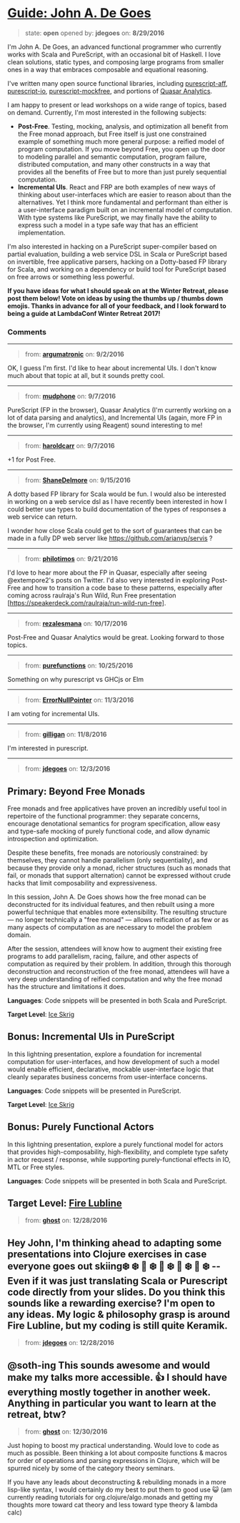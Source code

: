# [Guide: John A. De Goes](https://github.com/lambdaconf/winter-retreat-2017/issues/1)

> state: **open** opened by: **jdegoes** on: **8/29/2016**

I&#x27;m John A. De Goes, an advanced functional programmer who currently works with Scala and PureScript, with an occasional bit of Haskell. I love clean solutions, static types, and composing large programs from smaller ones in a way that embraces composable and equational reasoning.

I&#x27;ve written many open source functional libraries, including [purescript-aff](http://github.com/slamdata/purescript-aff), [purescript-io](http://github.com/slamdata/purescript-io), [purescript-mockfree](http://github.com/slamdata/purescript-mockfree), and portions of [Quasar Analytics](http://github.com/quasar-analytics/quasar).

I am happy to present or lead workshops on a wide range of topics, based on demand. Currently, I&#x27;m most interested in the following subjects:
- **Post-Free**. Testing, mocking, analysis, and optimization all benefit from the Free monad approach, but Free itself is just one constrained example of something much more general purpose: a reified model of program computation. If you move beyond Free, you open up the door to modeling parallel and semantic computation, program failure, distributed computation, and many other constructs in a way that provides all the benefits of Free but to more than just purely sequential computation.
- **Incremental UIs**. React and FRP are both examples of new ways of thinking about user-interfaces which are easier to reason about than the alternatives. Yet I think more fundamental and performant than either is a user-interface paradigm built on an incremental model of computation. With type systems like PureScript, we may finally have the ability to express such a model in a type safe way that has an efficient implementation.

I&#x27;m also interested in hacking on a PureScript super-compiler based on partial evaluation, building a web service DSL in Scala or PureScript based on invertible, free applicative parsers, hacking on a Dotty-based FP library for Scala, and working on a dependency or build tool for PureScript based on free arrows or something less powerful.

**If you have ideas for what I should speak on at the Winter Retreat, please post them below! Vote on ideas by using the thumbs up / thumbs down emojis. Thanks in advance for all of your feedback, and I look forward to being a guide at LambdaConf Winter Retreat 2017!**


### Comments

---
> from: [**argumatronic**](https://github.com/lambdaconf/winter-retreat-2017/issues/1#issuecomment-244509051) on: **9/2/2016**

OK, I guess I&#x27;m first. I&#x27;d like to hear about incremental UIs. I don&#x27;t know much about that topic at all, but it sounds pretty cool. 

---
> from: [**mudphone**](https://github.com/lambdaconf/winter-retreat-2017/issues/1#issuecomment-245145565) on: **9/7/2016**

PureScript (FP in the browser), Quasar Analytics (I&#x27;m currently working on a lot of data parsing and analytics), and Incremental UIs (again, more FP in the browser, I&#x27;m currently using Reagent) sound interesting to me!

---
> from: [**haroldcarr**](https://github.com/lambdaconf/winter-retreat-2017/issues/1#issuecomment-245320311) on: **9/7/2016**

+1 for Post Free.

---
> from: [**ShaneDelmore**](https://github.com/lambdaconf/winter-retreat-2017/issues/1#issuecomment-247219467) on: **9/15/2016**

A dotty based FP library for Scala would be fun. I would also be interested in working on a web service dsl as I have recently been interested in how I could better use types to build documentation of the types of responses a web service can return. 

I wonder how close Scala could get to the sort of guarantees that can be made in a fully DP web server like https://github.com/arianvp/servis ?

---
> from: [**philotimos**](https://github.com/lambdaconf/winter-retreat-2017/issues/1#issuecomment-248495575) on: **9/21/2016**

I&#x27;d love to hear more about the FP in Quasar, especially after seeing @extempore2&#x27;s posts on Twitter.  I&#x27;d also very interested in exploring Post-Free and how to transition a code base to these patterns, especially after coming across raulraja&#x27;s Run Wild, Run Free presentation [https://speakerdeck.com/raulraja/run-wild-run-free].

---
> from: [**rezalesmana**](https://github.com/lambdaconf/winter-retreat-2017/issues/1#issuecomment-254110635) on: **10/17/2016**

Post-Free and Quasar Analytics would be great. Looking forward to those topics. 

---
> from: [**purefunctions**](https://github.com/lambdaconf/winter-retreat-2017/issues/1#issuecomment-256139996) on: **10/25/2016**

Something on why purescript vs GHCjs or Elm

---
> from: [**ErrorNullPointer**](https://github.com/lambdaconf/winter-retreat-2017/issues/1#issuecomment-258041570) on: **11/3/2016**

I am voting for incremental UIs. 

---
> from: [**gilligan**](https://github.com/lambdaconf/winter-retreat-2017/issues/1#issuecomment-259238235) on: **11/8/2016**

I&#x27;m interested in purescript.

---
> from: [**jdegoes**](https://github.com/lambdaconf/winter-retreat-2017/issues/1#issuecomment-264663441) on: **12/3/2016**

## Primary: Beyond Free Monads

Free monads and free applicatives have proven an incredibly useful tool in repertoire of the functional programmer: they separate concerns, encourage denotational semantics for program specification, allow easy and type-safe mocking of purely functional code, and allow dynamic introspection and optimization.

Despite these benefits, free monads are notoriously constrained: by themselves, they cannot handle parallelism (only sequentiality), and because they provide only a monad, richer structures (such as monads that fail, or monads that support alternation) cannot be expressed without crude hacks that limit composability and expressiveness.

In this session, John A. De Goes shows how the free monad can be deconstructed for its individual features, and then rebuilt using a more powerful technique that enables more extensibility. The resulting structure — no longer technically a &quot;free monad&quot; — allows reification of as few or as many aspects of computation as are necessary to model the problem domain.

After the session, attendees will know how to augment their existing free programs to add parallelism, racing, failure, and other aspects of computation as required by their problem. In addition, through this thorough deconstruction and reconstruction of the free monad, attendees will have a very deep understanding of reified computation and why the free monad has the structure and limitations it does.

**Languages**: Code snippets will be presented in both Scala and PureScript.

**Target Level**: [Ice Skrig](http://lambdaconf.us/downloads/documents/lambdaconf_slfp.pdf)

## Bonus: Incremental UIs in PureScript

In this lightning presentation, explore a foundation for incremental computation for user-interfaces, and how development of such a model would enable efficient, declarative, mockable user-interface logic that cleanly separates business concerns from user-interface concerns.

**Languages**: Code snippets will be presented in PureScript.

**Target Level**: [Ice Skrig](http://lambdaconf.us/downloads/documents/lambdaconf_slfp.pdf)

## Bonus: Purely Functional Actors

In this lightning presentation, explore a purely functional model for actors that provides high-composability, high-flexibility, and complete type safety in actor request / response, while supporting purely-functional effects in IO, MTL or Free styles.

**Languages**: Code snippets will be presented in both Scala and PureScript.

**Target Level**: [Fire Lubline](http://lambdaconf.us/downloads/documents/lambdaconf_slfp.pdf)
---
> from: [**ghost**](https://github.com/lambdaconf/winter-retreat-2017/issues/1#issuecomment-269557607) on: **12/28/2016**

Hey John, I&#x27;m thinking ahead to adapting some presentations into Clojure exercises in case everyone goes out skiing❄️ ❄️ 🌁 ❄️ 🌁 ❄️ 🌁 ❄️ 🌁 ❄️ -- Even if it was just translating Scala or Purescript code directly from your slides. Do you think this sounds like a rewarding exercise? I&#x27;m open to any ideas. My logic &amp; philosophy grasp is around Fire Lubline, but my coding is still quite Keramik. 
---
> from: [**jdegoes**](https://github.com/lambdaconf/winter-retreat-2017/issues/1#issuecomment-269558345) on: **12/28/2016**

@soth-ing This sounds awesome and would make my talks more accessible. 👍 I should have everything mostly together in another week. Anything in particular you want to learn at the retreat, btw?
---
> from: [**ghost**](https://github.com/lambdaconf/winter-retreat-2017/issues/1#issuecomment-269835776) on: **12/30/2016**

Just hoping to boost my practical understanding. Would love to code as much as possible. Been thinking a lot about composite functions &amp; macros for order of operations and parsing expressions in Clojure, which will be spurred nicely by some of the category theory seminars. 

If you have any leads about deconstructing &amp; rebuilding monads in a more lisp-like syntax, I would certainly do my best to put them to good use 😺 (am currently reading tutorials for org.clojure/algo.monads and getting my thoughts more toward cat theory and less toward type theory &amp; lambda calc)
